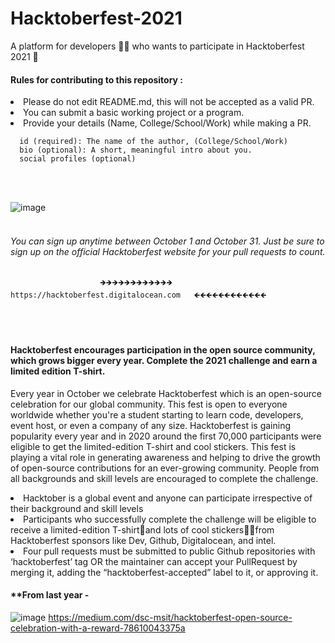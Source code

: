 # Hacktoberfest-2021
A platform for developers 👩‍💻  who wants to participate in Hacktoberfest 2021 👕

#### Rules for contributing to this repository :
<li>  Please do not edit README.md, this will not be accepted as a valid PR.
<li>  You can submit a basic working project or a program.
<li>  Provide your details (Name, College/School/Work) while making a PR.
    
      id (required): The name of the author, (College/School/Work) 
      bio (optional): A short, meaningful intro about you.
      social profiles (optional)
  </ul>
<br>
<br>


![image](https://user-images.githubusercontent.com/56837137/135565301-0cc6eac1-a113-4f29-80c7-fab85cbefeff.png)
<br>
<br>

###### You can sign up anytime between October 1 and October 31. Just be sure to sign up on the official Hacktoberfest website for your pull requests to count.
                        🡺🡺🡺🡺🡺🡺🡺🡺🡺🡺🡺🡺   https://hacktoberfest.digitalocean.com   🡸🡸🡸🡸🡸🡸🡸🡸🡸🡸🡸🡸

<br>
<br>

#### Hacktoberfest encourages participation in the open source community, which grows bigger every year. Complete the 2021 challenge and earn a limited edition T-shirt.

Every year in October we celebrate Hacktoberfest which is an open-source celebration for our global community. This fest is open to everyone worldwide whether you're a student starting to learn code, developers, event host, or even a company of any size. Hacktoberfest is gaining popularity every year and in 2020 around the first 70,000 participants were eligible to get the limited-edition T-shirt and cool stickers. This fest is playing a vital role in generating awareness and helping to drive the growth of open-source contributions for an ever-growing community. People from all backgrounds and skill levels are encouraged to complete the challenge.

<li> Hacktober is a global event and anyone can participate irrespective of their background and skill levels
<li> Participants who successfully complete the challenge will be eligible to receive a limited-edition T-shirt👕and lots of cool stickers👨‍💻from Hacktoberfest sponsors like Dev, Github, Digitalocean, and intel.
<li> Four pull requests must be submitted to public Github repositories with ‘hacktoberfest’ tag OR the maintainer can accept your PullRequest by merging it, adding the “hacktoberfest-accepted” label to it, or approving it.

<br>
  
#### **From last year -

![image](https://user-images.githubusercontent.com/56837137/135638681-5149d8c3-6f58-4526-9472-eea387ed8aea.png)
https://medium.com/dsc-msit/hacktoberfest-open-source-celebration-with-a-reward-78610043375a
  
  
